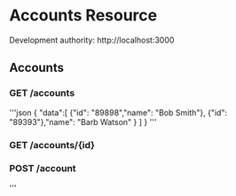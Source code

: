 # Accounts Resource

Development authority: http://localhost:3000
## Accounts

### GET /accounts

'''json
{
    "data":[
        {"id": "89898","name": "Bob Smith"},
        {"id": "89393"},"name": "Barb Watson" }
    ]
}
'''

### GET /accounts/{id}


### POST /account

'''